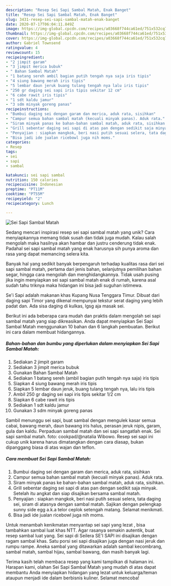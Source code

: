 ```yaml
---
description: "Resep Sei Sapi Sambal Matah, Enak Banget"
title: "Resep Sei Sapi Sambal Matah, Enak Banget"
slug: 3431-resep-sei-sapi-sambal-matah-enak-banget
date: 2020-07-17T06:04:11.849Z
image: https://img-global.cpcdn.com/recipes/a03668f744ca61ed/751x532cq70/sei-sapi-sambal-matah-foto-resep-utama.jpg
thumbnail: https://img-global.cpcdn.com/recipes/a03668f744ca61ed/751x532cq70/sei-sapi-sambal-matah-foto-resep-utama.jpg
cover: https://img-global.cpcdn.com/recipes/a03668f744ca61ed/751x532cq70/sei-sapi-sambal-matah-foto-resep-utama.jpg
author: Gabriel Townsend
ratingvalue: 4
reviewcount: 15
recipeingredient:
- "2 jimpit garam"
- "3 jimpit merica bubuk"
- " Bahan Sambal Matah"
- "1 batang sereh ambil bagian putih tengah nya saja iris tipis"
- "4 siung bawang merah iris tipis"
- "5 lembar daun jeruk buang tulang tengah nya lalu iris tipis"
- "250 gr daging sei sapi iris tipis sekitar 12 cm"
- "6 cabe rawit iris tipis"
- "1 sdt kaldu jamur"
- "3 sdm minyak goreng panas"
recipeinstructions:
- "Bumbui daging sei dengan garam dan merica, aduk rata, sisihkan"
- "Campur semua bahan sambal matah (kecuali minyak panas). Aduk rata."
- "Siram minyak panas ke bahan-bahan sambal matah, aduk rata, sisihkan."
- "Grill sebentar daging sei sapi di atas pan dengan sedikit saja minyak. Setelah itu angkat dan siap disajikan bersama sambal matah."
- "Penyajian : siapkan mangkok, beri nasi putih sesuai selera, tata daging sei, siram di atasnya dengan sambal matah. Sajikan dengan pelengkap sunny side egg a.k.a telor ceplok setengah matang. Selamat menikmati."
- "Bisa jadi ide jualan ricebowl juga nih moms."
categories:
- Resep
tags:
- sei
- sapi
- sambal

katakunci: sei sapi sambal 
nutrition: 150 calories
recipecuisine: Indonesian
preptime: "PT11M"
cooktime: "PT55M"
recipeyield: "2"
recipecategory: Lunch

---
```



![Sei Sapi Sambal Matah](https://img-global.cpcdn.com/recipes/a03668f744ca61ed/751x532cq70/sei-sapi-sambal-matah-foto-resep-utama.jpg)

Sedang mencari inspirasi resep sei sapi sambal matah yang unik? Cara menyiapkannya memang tidak susah dan tidak juga mudah. Kalau salah mengolah maka hasilnya akan hambar dan justru cenderung tidak enak. Padahal sei sapi sambal matah yang enak harusnya sih punya aroma dan rasa yang dapat memancing selera kita.

Banyak hal yang sedikit banyak berpengaruh terhadap kualitas rasa dari sei sapi sambal matah, pertama dari jenis bahan, selanjutnya pemilihan bahan segar, hingga cara mengolah dan menghidangkannya. Tidak usah pusing jika ingin menyiapkan sei sapi sambal matah enak di rumah, karena asal sudah tahu triknya maka hidangan ini bisa jadi suguhan istimewa.

Se&#39;i Sapi adalah makanan khas Kupang Nusa Tenggara Timur. Dibuat dari daging sapi Timor yang dikenal mempunyai tekstur serat daging yang lebih padat dan. Ada sisa daging di kulkas, lgsg aja masak sei.


Berikut ini ada beberapa cara mudah dan praktis dalam mengolah sei sapi sambal matah yang siap dikreasikan. Anda dapat menyiapkan Sei Sapi Sambal Matah menggunakan 10 bahan dan 6 langkah pembuatan. Berikut ini cara dalam membuat hidangannya.

<!--inarticleads1-->

##### Bahan-bahan dan bumbu yang diperlukan dalam menyiapkan Sei Sapi Sambal Matah:

1. Sediakan 2 jimpit garam
1. Sediakan 3 jimpit merica bubuk
1. Gunakan  Bahan Sambal Matah
1. Sediakan 1 batang sereh (ambil bagian putih tengah nya saja) iris tipis
1. Siapkan 4 siung bawang merah iris tipis
1. Siapkan 5 lembar daun jeruk, buang tulang tengah nya, lalu iris tipis
1. Ambil 250 gr daging sei sapi iris tipis sekitar 1/2 cm
1. Siapkan 6 cabe rawit iris tipis
1. Sediakan 1 sdt kaldu jamur
1. Gunakan 3 sdm minyak goreng panas


Sambil menunggu sei sapi, buat sambal dengan mengulek kasar semua cabai, bawang merah, daun bawang iris halus, perasan jeruk nipis, garam, gula dan kaldu. Perpaduan sambal matah dan sei sapi sangatlah enak. Sei sapi sambal matah. foto: cookpad/@natalia Wibowo. Resep sei sapi ini cukup unik karena harus dimatangkan dengan cara diasap, bukan dipanggang biasa di atas wajan dan teflon. 

<!--inarticleads2-->

##### Cara membuat Sei Sapi Sambal Matah:

1. Bumbui daging sei dengan garam dan merica, aduk rata, sisihkan
1. Campur semua bahan sambal matah (kecuali minyak panas). Aduk rata.
1. Siram minyak panas ke bahan-bahan sambal matah, aduk rata, sisihkan.
1. Grill sebentar daging sei sapi di atas pan dengan sedikit saja minyak. Setelah itu angkat dan siap disajikan bersama sambal matah.
1. Penyajian : siapkan mangkok, beri nasi putih sesuai selera, tata daging sei, siram di atasnya dengan sambal matah. Sajikan dengan pelengkap sunny side egg a.k.a telor ceplok setengah matang. Selamat menikmati.
1. Bisa jadi ide jualan ricebowl juga nih moms.


Untuk menambah kenikmatan menyantap sei sapi yang lezat , bisa tambahkan sambal luat khas NTT. Agar rasanya semakin autentik, buat resep sambal luat yang. Sei sapi di Seilera SE&#39;I SAPI ini disajikan dengan ragam sambal khas. Satu porsi sei sapi disajikan juga dengan nasi jeruk dan rumpu rampe. Aneka sambal yang ditawarkan adalah sambal kecombrang, sambal matah, sambal hijau, sambal bawang, dan masih banyak lagi. 

Terima kasih telah membaca resep yang kami tampilkan di halaman ini. Harapan kami, olahan Sei Sapi Sambal Matah yang mudah di atas dapat membantu Anda menyiapkan hidangan yang lezat untuk keluarga/teman ataupun menjadi ide dalam berbisnis kuliner. Selamat mencoba!
